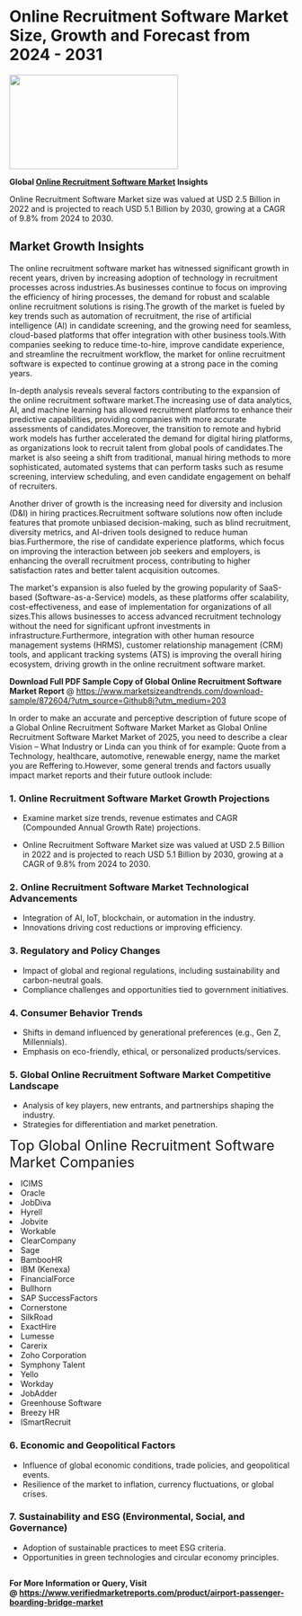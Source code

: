 <H1>Online Recruitment Software Market Size, Growth and Forecast from 2024 - 2031</H1><img class="aligncenter size-medium wp-image-584254" src="https://thirdeyenews.in/wp-content/uploads/2024/09/Global-Market-Research-300x168.jpeg" alt="" width="300" height="168" /><p><strong>Global&nbsp;<a href="https://www.marketsizeandtrends.com/download-sample/872604/?utm_source=Github8j?utm_medium=203">Online Recruitment Software Market</a> Insights</strong></p><p>Online Recruitment Software Market size was valued at USD 2.5 Billion in 2022 and is projected to reach USD 5.1 Billion by 2030, growing at a CAGR of 9.8% from 2024 to 2030.</p><p><h2>Market Growth Insights</h2> <p>The online recruitment software market has witnessed significant growth in recent years, driven by increasing adoption of technology in recruitment processes across industries.As businesses continue to focus on improving the efficiency of hiring processes, the demand for robust and scalable online recruitment solutions is rising.The growth of the market is fueled by key trends such as automation of recruitment, the rise of artificial intelligence (AI) in candidate screening, and the growing need for seamless, cloud-based platforms that offer integration with other business tools.With companies seeking to reduce time-to-hire, improve candidate experience, and streamline the recruitment workflow, the market for online recruitment software is expected to continue growing at a strong pace in the coming years.</p> <p>In-depth analysis reveals several factors contributing to the expansion of the online recruitment software market.The increasing use of data analytics, AI, and machine learning has allowed recruitment platforms to enhance their predictive capabilities, providing companies with more accurate assessments of candidates.Moreover, the transition to remote and hybrid work models has further accelerated the demand for digital hiring platforms, as organizations look to recruit talent from global pools of candidates.The market is also seeing a shift from traditional, manual hiring methods to more sophisticated, automated systems that can perform tasks such as resume screening, interview scheduling, and even candidate engagement on behalf of recruiters.</p> <p>Another driver of growth is the increasing need for diversity and inclusion (D&I) in hiring practices.Recruitment software solutions now often include features that promote unbiased decision-making, such as blind recruitment, diversity metrics, and AI-driven tools designed to reduce human bias.Furthermore, the rise of candidate experience platforms, which focus on improving the interaction between job seekers and employers, is enhancing the overall recruitment process, contributing to higher satisfaction rates and better talent acquisition outcomes.</p> <p>The market's expansion is also fueled by the growing popularity of SaaS-based (Software-as-a-Service) models, as these platforms offer scalability, cost-effectiveness, and ease of implementation for organizations of all sizes.This allows businesses to access advanced recruitment technology without the need for significant upfront investments in infrastructure.Furthermore, integration with other human resource management systems (HRMS), customer relationship management (CRM) tools, and applicant tracking systems (ATS) is improving the overall hiring ecosystem, driving growth in the online recruitment software market.</p> <p><span class=""><strong>Download Full PDF Sample Copy of Global Online Recruitment Software Market Report</strong> @ <a href="https://www.marketsizeandtrends.com/download-sample/872604/?utm_source=Github8j?utm_medium=203" target="_blank">https://www.marketsizeandtrends.com/download-sample/872604/?utm_source=Github8j?utm_medium=203</a></span></p><p>In order to make an accurate and perceptive description of future scope of a Global&nbsp;Online Recruitment Software Market Market as Global&nbsp;Online Recruitment Software Market Market of 2025, you need to describe a clear Vision &ndash; What Industry or Linda can you think of for example: Quote from a Technology, healthcare, automotive, renewable energy, name the market you are Reffering to.However, some general trends and factors usually impact market reports and their future outlook include:</p><h3>1.&nbsp;<strong>Online Recruitment Software Market Growth Projections</strong></h3><ul><li>Examine market size trends, revenue estimates and CAGR (Compounded Annual Growth Rate) projections.</li><li><p>Online Recruitment Software Market size was valued at USD 2.5 Billion in 2022 and is projected to reach USD 5.1 Billion by 2030, growing at a CAGR of 9.8% from 2024 to 2030.</p></li></ul><h3>2.&nbsp;<strong>Online Recruitment Software Market Technological Advancements</strong></h3><ul><li>Integration of AI, IoT, blockchain, or automation in the industry.</li><li>Innovations driving cost reductions or improving efficiency.</li></ul><h3>3.&nbsp;<strong>Regulatory and Policy Changes</strong></h3><ul><li>Impact of global and regional regulations, including sustainability and carbon-neutral goals.</li><li>Compliance challenges and opportunities tied to government initiatives.</li></ul><h3>4.&nbsp;<strong>Consumer Behavior Trends</strong></h3><ul><li>Shifts in demand influenced by generational preferences (e.g., Gen Z, Millennials).</li><li>Emphasis on eco-friendly, ethical, or personalized products/services.</li></ul><h3>5.&nbsp;<strong>Global Online Recruitment Software Market Competitive Landscape</strong></h3><ul><li>Analysis of key players, new entrants, and partnerships shaping the industry.</li><li>Strategies for differentiation and market penetration.</li></ul><p data-pm-slice="1 1 []"><span style="color: inherit; font-family: inherit; font-size: 25px;">Top Global Online Recruitment Software Market Companies</span></p><div class="" data-test-id=""><p><li>ICIMS</li><li> Oracle</li><li> JobDiva</li><li> Hyrell</li><li> Jobvite</li><li> Workable</li><li> ClearCompany</li><li> Sage</li><li> BambooHR</li><li> IBM (Kenexa)</li><li> FinancialForce</li><li> Bullhorn</li><li> SAP SuccessFactors</li><li> Cornerstone</li><li> SilkRoad</li><li> ExactHire</li><li> Lumesse</li><li> Carerix</li><li> Zoho Corporation</li><li> Symphony Talent</li><li> Yello</li><li> Workday</li><li> JobAdder</li><li> Greenhouse Software</li><li> Breezy HR</li><li> ISmartRecruit</li></p></div><h3>6.&nbsp;<strong>Economic and Geopolitical Factors</strong></h3><ul><li>Influence of global economic conditions, trade policies, and geopolitical events.</li><li>Resilience of the market to inflation, currency fluctuations, or global crises.</li></ul><h3>7.&nbsp;<strong>Sustainability and ESG (Environmental, Social, and Governance)</strong></h3><ul><li>Adoption of sustainable practices to meet ESG criteria.</li><li>Opportunities in green technologies and circular economy principles.</li></ul><h2><strong style="font-size: 14px;">For More Information or Query, Visit @&nbsp;</strong><a style="background-color: #ffffff; font-size: 14px;" href="https://www.marketsizeandtrends.com/report/online-recruitment-software-market/" target="_blank">https://www.verifiedmarketreports.com/product/airport-passenger-boarding-bridge-market</a></h2>